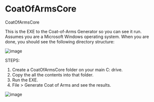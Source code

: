 # CoatOfArmsCore
CoatOfArmsCore

This is the EXE to the Coat-of-Arms Generator so you can see it run.
Assumes you are a Microsoft Windows operating system.
When you are done, you should see the following directory structure:

![image](https://user-images.githubusercontent.com/2171474/190937120-49008352-c17f-4ec4-a456-707ea03577f6.png)


STEPS:
1) Create a CoatOfArmsCore folder on your main C: drive.
2) Copy the all the contents into that folder.
3) Run the EXE.
4) File > Generate Coat of Arms and see the results. 

![image](https://user-images.githubusercontent.com/2171474/190936370-efca9e95-bbd1-45cc-8801-2bfa600bcc86.png)

